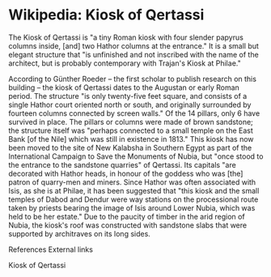 
# Wikipedia: Kiosk of Qertassi
The Kiosk of Qertassi is "a tiny Roman kiosk with four slender papyrus columns inside, [and] two Hathor columns at the entrance." It is a small but elegant structure that "is unfinished and not inscribed with the name of the architect, but is probably contemporary with Trajan's Kiosk at Philae." 

According to Günther Roeder – the first scholar to publish research on this building – the kiosk of Qertassi dates to the Augustan or early Roman period. 
The structure "is only twenty-five feet square, and consists of a single Hathor court oriented north or south, and originally surrounded by fourteen columns connected by screen walls." Of the 14 pillars, only 6 have survived in place. The pillars or columns were made of brown sandstone; the structure itself was "perhaps connected to a small temple on the East Bank [of the Nile] which was still in existence in 1813." 
This kiosk has now been moved to the site of New Kalabsha in Southern Egypt as part of the International Campaign to Save the Monuments of Nubia, but "once stood to the entrance to the sandstone quarries" of Qertassi. Its capitals "are decorated with Hathor heads, in honour of the goddess who was [the] patron of quarry-men and miners. Since Hathor was often associated with Isis, as she is at Philae, it has been suggested that "this kiosk and the small temples of Dabod and Dendur were way stations on the processional route taken by priests bearing the image of Isis around Lower Nubia, which was held to be her estate." Due to the paucity of timber in the arid region of Nubia, the kiosk's roof was constructed with sandstone slabs that were supported by architraves on its long sides.

References
External links

Kiosk of Qertassi